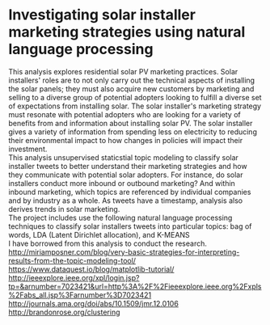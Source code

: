 # Investigating solar installer marketing strategies using natural language processing
This analysis explores residential solar PV marketing practices. Solar installers' roles are to not only carry out the technical aspects of installing the solar panels; they must also acquire new customers by marketing and selling to a diverse group of potential adopters looking to fulfill a diverse set of expectations from installing solar. The solar installer's marketing strategy must resonate with potential adopters who are looking for a variety of benefits from and information about installing solar PV. The solar installer gives a variety of information from spending less on electricity to reducing their environmental impact to how changes in policies will impact their investment.<br>
This analysis unsupervised staticstial topic modeling to classify solar installer tweets to better understand their marketing strategies and how they communicate with potential solar adopters. For instance, do solar installers conduct more inbound or outbound marketing? And within inbound marketing, which topics are referenced by individual companies and by industry as a whole.
As tweets have a timestamp, analysis also derives trends in solar marketing.<br>
The project includes use the following natural language processing techniques to classify solar installers tweets into particular topics: bag of words, LDA (Latent Dirichlet allocation), and K-MEANS<br>
I have borrowed from this analysis to conduct the research.<br>
http://miriamposner.com/blog/very-basic-strategies-for-interpreting-results-from-the-topic-modeling-tool/
https://www.dataquest.io/blog/matplotlib-tutorial/
http://ieeexplore.ieee.org/xpl/login.jsp?tp=&arnumber=7023421&url=http%3A%2F%2Fieeexplore.ieee.org%2Fxpls%2Fabs_all.jsp%3Farnumber%3D7023421
http://journals.ama.org/doi/abs/10.1509/jmr.12.0106
http://brandonrose.org/clustering

